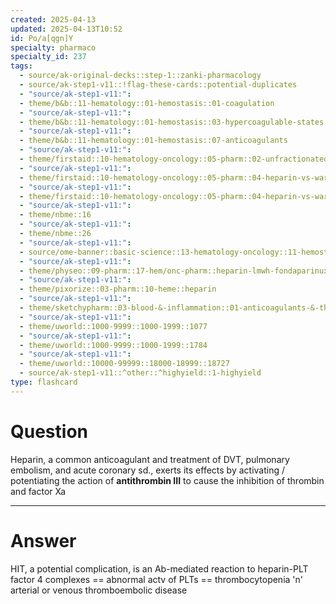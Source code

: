 ```yaml
---
created: 2025-04-13
updated: 2025-04-13T10:52
id: Po/a[qgn]Y
specialty: pharmaco
specialty_id: 237
tags:
  - source/ak-original-decks::step-1::zanki-pharmacology
  - source/ak-step1-v11::!flag-these-cards::potential-duplicates
  - "source/ak-step1-v11:": 
  - theme/b&b::11-hematology::01-hemostasis::01-coagulation
  - "source/ak-step1-v11:": 
  - theme/b&b::11-hematology::01-hemostasis::03-hypercoagulable-states
  - "source/ak-step1-v11:": 
  - theme/b&b::11-hematology::01-hemostasis::07-anticoagulants
  - "source/ak-step1-v11:": 
  - theme/firstaid::10-hematology-oncology::05-pharm::02-unfractionated-heparin
  - "source/ak-step1-v11:": 
  - theme/firstaid::10-hematology-oncology::05-pharm::04-heparin-vs-warfarin
  - "source/ak-step1-v11:": 
  - theme/firstaid::10-hematology-oncology::05-pharm::04-heparin-vs-warfarin::heparin
  - "source/ak-step1-v11:": 
  - theme/nbme::16
  - "source/ak-step1-v11:": 
  - theme/nbme::26
  - "source/ak-step1-v11:": 
  - source/ome-banner::basic-science::13-hematology-oncology::11-hemostasis
  - "source/ak-step1-v11:": 
  - theme/physeo::09-pharm::17-hem/onc-pharm::heparin-lmwh-fondaparinux
  - "source/ak-step1-v11:": 
  - theme/pixorize::03-pharm::10-heme::heparin
  - "source/ak-step1-v11:": 
  - theme/sketchypharm::03-blood-&-inflammation::01-anticoagulants-&-thrombolytics::01-heparin,-lmwh,-fondaparinux,-direct-thrombin-inhibitors,-xa-inhibitors
  - "source/ak-step1-v11:": 
  - theme/uworld::1000-9999::1000-1999::1077
  - "source/ak-step1-v11:": 
  - theme/uworld::1000-9999::1000-1999::1784
  - "source/ak-step1-v11:": 
  - theme/uworld::10000-99999::18000-18999::18727
  - source/ak-step1-v11::^other::^highyield::1-highyield
type: flashcard
---
```


# Question
Heparin, a common anticoagulant and treatment of DVT, pulmonary embolism, and acute coronary sd., exerts its effects by activating / potentiating the action of **antithrombin III** to cause the inhibition of thrombin and factor Xa

---

# Answer
HIT, a potential complication, is an Ab-mediated reaction to heparin-PLT factor 4 complexes == abnormal actv of PLTs == thrombocytopenia 'n' arterial or venous thromboembolic disease